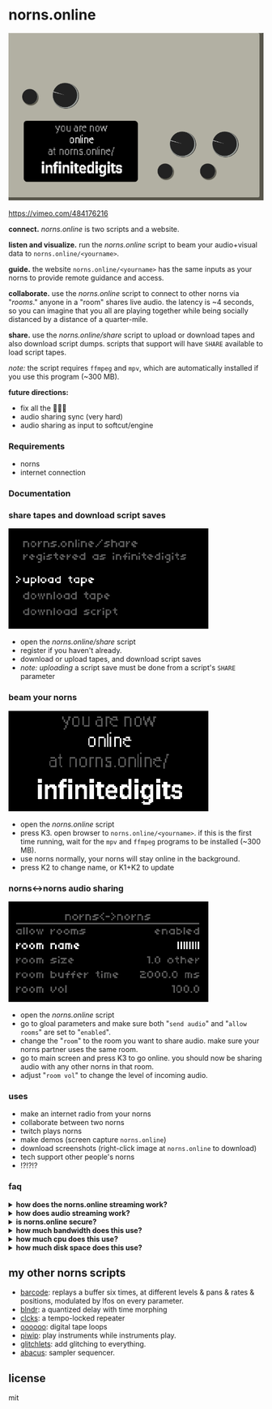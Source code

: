 # norns.online

![111](https://raw.githubusercontent.com/schollz/norns.online/main/static/img/online2.PNG)

https://vimeo.com/484176216

**connect.** *norns.online* is two scripts and a website.

**listen and visualize.** run the *norns.online* script to beam your audio+visual data to `norns.online/<yourname>`.

**guide.** the website `norns.online/<yourname>` has the same inputs as your norns to provide remote guidance and access.

**collaborate.** use the *norns.online* script to connect to other norns via "*rooms*." anyone in a "room" shares live audio. the latency is ~4 seconds, so you can imagine that you all are playing together while being socially distanced by a distance of a quarter-mile.

**share.** use the *norns.online/share* script to upload or download tapes and also download script dumps. scripts that support will have `SHARE` available to load script tapes. 

_note:_ the script requires `ffmpeg` and `mpv`, which are automatically installed if you use this program (~300 MB).

**future directions:**

- fix all the 🐛🐛🐛
- audio sharing sync (very hard)
- audio sharing as input to softcut/engine

### Requirements

- norns 
- internet connection

### Documentation 


### share tapes and download script saves

![parameters for online](https://raw.githubusercontent.com/schollz/norns.online/main/static/img/upload.png)

- open the *norns.online/share* script
- register if you haven't already.
- download or upload tapes, and download script saves
- _note:_ *uploading* a script save must be done from a script's `SHARE` parameter

### beam your norns

![parameters for online](https://raw.githubusercontent.com/schollz/norns.online/main/static/img/online.png)

- open the *norns.online* script
- press K3. open browser to `norns.online/<yourname>`. if this is the first time running, wait for the `mpv` and `ffmpeg` programs to be installed (~300 MB).
- use norns normally, your norns will stay online in the background.
- press K2 to change name, or K1+K2 to update

### norns↔norns audio sharing

![parameters for sharing](https://raw.githubusercontent.com/schollz/norns.online/main/static/img/room_sharing.png)

- open the *norns.online* script
- go to gloal parameters and make sure both "`send audio`" and "`allow rooms`" are set to "`enabled`".
- change the "`room`" to the room you want to share audio. make sure your norns partner uses the same room.
- go to main screen and press K3 to go online. you should now be sharing audio with any other norns in that room.
- adjust "`room vol`" to change the level of incoming audio.

### uses

- make an internet radio from your norns
- collaborate between two norns
- twitch plays norns
- make demos (screen capture `norns.online`)
- download screenshots (right-click image at `norns.online` to download)
- tech support other people's norns
- !?!?!?

### faq

<details><summary><strong>how does the norns.online streaming work?</strong></summary>
norns runs a service that sends screenshot updates to <code>norns.online/&lt;yourname&gt;</code>. the website at <code>norns.online/&lt;yourname&gt;</code> sends inputs back to norns. norns listens to to inputs and runs the acceptable ones (adjustable with parameters). if enabled, norns will also stream packets of audio and send those to the website. the website will buffer them and play them so anyone with your address can hear your norns.
</details>


<details><summary><strong>how does audio streaming work?</strong></summary>
a pre-compiled <a href="https://github.com/kmatheussen/jack_capture"><code>jack_capture</code></a> periodically captures the norns output into 2-second flac files into a <code>/dev/shm</code> temp directory. each new flac packet is immediately sent out via websockets and then deleted. because of buffering, expect a lag of at least 4 seconds. when in a room, audio from other norns is piped into your norns via <code>mpv</code>. the incoming audio from other norns is added at the very end of the signal chain so (currently) it cannot be used as input to norns engines.
</details>

<details><summary><strong>is norns.online secure?</strong></summary>
<p>
for <em>norns.online</em>,if you are online, you have <a href="https://en.wikipedia.org/wiki/Security_through_obscurity">security through obscurity</a> (weak security). that means that <em>anyone</em> with the url <code>norns.online/&lt;yourname&gt;</code> can access your norns so you can make <code>&lt;yourname&gt;</code> complicated to be more secure. code injection is not possible, as i took precautions to make sure the inputs are sanitized on the norns so that only <code>enc()</code> and <code>key()</code> and <code>_menu.setmode()</code> functions are available. but, even with these functions someone could reset your norns / make some havoc. if this concerns you, don&#39;t share <code>&lt;yourname&gt;</code> with anyone or avoid using this script entirely.
</p>
<p>
for sharing on <em>norns.online/share</em>, everything is public but everything is also <strong>authenticated</strong>. authentication means that the data you download from someone named "bob" is truly data from the user who registered as "bob" and not someone posing as "bob". the server does not ensure that "bob" is a good or bad person, but only that the "bob" the server knows is the "bob" that registered with the server. authentication is provided through using rsa key-pairs. the server verifies your data comes from who you say you are by checking the signature on the hash of anything you upload. in theory, other people can obtain your key-pair directly from you to independently verify your data is actually coming from you (so the server need not be trusted), but this is not implemented yet.
</p>
</details>


<details><summary><strong>how much bandwidth does this use?</strong></summary>
if audio is enabled, a fair amount. the norns sends out screenshots periodically, but at the highest fps this is only ~18 kB/s.  however, if audio is enabled - the norns sends flac packets periodically (~170 kB/s = ~616 MB/hr). if you are audio-sharing a room you will be receiving about that much for each norns in the room. i tried reducing bandwidth by using lossy audio (ogg) however the gapless audio playback only worked without pops when using flac or wav.
</details>

<details><summary><strong>how much cpu does this use?</strong></summary>
not too much. on a raspberry pi 3b+ this uses about ~4% total CPU for capturing and sending audio data. screenshots also take cpu and higher fps takes more. the exact fps depends on the max fps (set in params) and how fast the screen changes (only updated screens are sent). at max it might take up to 30% of the cpu (15 fps!), but usually its 1-15%.
</details>

<details><summary><strong>how much disk space does this use?</strong></summary>
installation requires `ffmpeg` and `mpv` which take up about 300MB. other than that, it only takes up space when you download shared script saves and tapes.
</details>


## my other norns scripts

- [barcode](https://github.com/schollz/barcode): replays a buffer six times, at different levels & pans & rates & positions, modulated by lfos on every parameter.
- [blndr](https://github.com/schollz/blndr): a quantized delay with time morphing
- [clcks](https://github.com/schollz/clcks): a tempo-locked repeater
- [oooooo](https://github.com/schollz/oooooo): digital tape loops
- [piwip](https://github.com/schollz/piwip): play instruments while instruments play.
- [glitchlets](https://github.com/schollz/glitchlets): 
add glitching to everything.
- [abacus](https://github.com/schollz/abacus): 
sampler sequencer.

## license

mit
